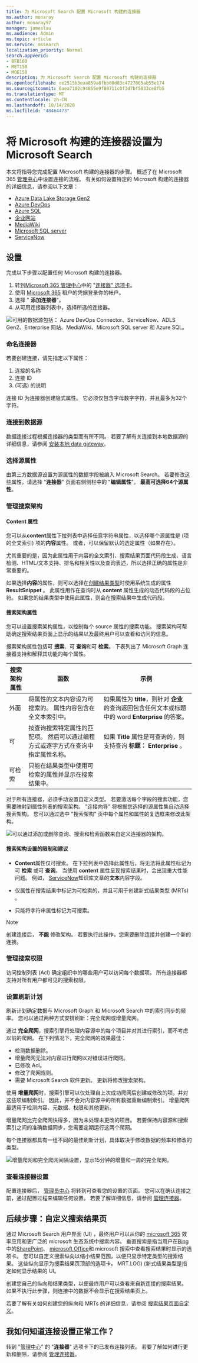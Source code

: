 ```yaml
---
title: 为 Microsoft Search 配置 Microsoft 构建的连接器
ms.author: monaray
author: monaray97
manager: jameslau
ms.audience: Admin
ms.topic: article
ms.service: mssearch
localization_priority: Normal
search.appverid:
- BFB160
- MET150
- MOE150
description: 为 Microsoft Search 配置 Microsoft 构建的连接器
ms.openlocfilehash: ce2515b3eaa859a8fbb00d83c4727865ab55e174
ms.sourcegitcommit: 6aea7102c94855e9f80711c0f3d7bf5833ce8fb5
ms.translationtype: MT
ms.contentlocale: zh-CN
ms.lasthandoff: 10/14/2020
ms.locfileid: "48464473"
---
```

<!-- markdownlint-disable no-trailing-punctuation -->

# <a name="set-up-your-microsoft-built-connector-for-microsoft-search"></a>将 Microsoft 构建的连接器设置为 Microsoft Search

本文将指导您完成配置 Microsoft 构建的连接器的步骤。 概述了在 Microsoft 365 [管理中心](https://admin.microsoft.com)中设置连接的流程。 有关如何设置特定的 Microsoft 构建的连接器的详细信息，请参阅以下文章：

* [Azure Data Lake Storage Gen2](azure-data-lake-connector.md)
* [Azure DevOps](azure-devops-connector.md)
* [Azure SQL](MSSQL-connector.md)
* [企业网站](enterprise-web-connector.md)
* [MediaWiki](mediawiki-connector.md)
* [Microsoft SQL server](MSSQL-connector.md)
* [ServiceNow](servicenow-connector.md)

## <a name="set-up"></a>设置

完成以下步骤以配置任何 Microsoft 构建的连接器。

1. 转到[Microsoft 365 管理中心](https://admin.microsoft.com)中的 "[连接器" 选项卡](https://admin.microsoft.com/Adminportal/Home#/MicrosoftSearch/Connectors)。
2. 使用 [Microsoft 365](https://www.microsoft.com/microsoft-365) 租户的凭据登录你的帐户。
3. 选择 " **添加连接器**"。
4. 从可用连接器列表中，选择所选的连接器。

![可用的数据源包括： Azure DevOps Connector、ServiceNow、ADLS Gen2、Enterprise 网站、MediaWiki、Microsoft SQL server 和 Azure SQL。](media/add_connector.png)

### <a name="name-the-connector"></a>命名连接器

若要创建连接，请先指定以下属性：

1. 连接的名称
2. 连接 ID
3.  (可选) 的说明

连接 ID 为连接器创建隐式属性。 它必须仅包含字母数字字符，并且最多为32个字符。

### <a name="connect-to-a-data-source"></a>连接到数据源

数据连接过程根据连接器的类型而有所不同。 若要了解有关连接到本地数据源的详细信息，请参阅 [安装本地 data gateway](https://aka.ms/configuregateway)。

### <a name="select-source-properties"></a>选择源属性

由第三方数据源设置为源属性的数据字段被编入 Microsoft Search。 若要修改这些属性，请选择 "**连接器**" 页面右侧侧栏中的 "**编辑属性**"。 **最高可选择64个源属性**。

### <a name="manage-the-search-schema"></a>管理搜索架构

#### <a name="content-property"></a>Content 属性

您可以从**content**属性下拉列表中选择任意字符串属性，以选择哪个源属性是 (项的全文索引) 项的**内容**属性。 或者，可以保留默认的选定属性（如果存在）。

尤其重要的是，因为此属性用于内容的全文索引、搜索结果页面代码段生成、语言检测、HTML/文本支持、排名和相关性以及查询表述，所以选择正确的属性是非常重要的。

如果选择**内容**的属性，则可以选择在[创建结果类型](customize-results-layout.md)时使用系统生成的属性**ResultSnippet** 。 此属性用作在查询时从 **content** 属性生成的动态代码段的占位符。 如果您的结果类型中使用此属性，则会在搜索结果中生成代码段。

#### <a name="search-schema-attributes"></a>搜索架构属性

您可以设置搜索架构属性，以控制每个 source 属性的搜索功能。 搜索架构可帮助确定搜索结果页面上显示的结果以及最终用户可以查看和访问的信息。

搜索架构属性包括可 **搜索**、可 **查询**和可 **检索**。 下表列出了 Microsoft Graph 连接器支持和解释其功能的每个属性。

搜索架构属性 | 函数 | 示例
--- | --- | ---
外面 | 将属性的文本内容设为可搜索的。 属性内容包含在全文本索引中。 | 如果属性为 **title**，则针对 **企业** 的查询返回包含任何文本或标题中的 word **Enterprise** 的答案。
可 | 按查询搜索特定属性的匹配项。 然后可以通过编程方式或逐字方式在查询中指定属性名称。 |  如果 **Title** 属性是可查询的，则支持查询 **标题： Enterprise** 。
可检索 | 只能在结果类型中使用可检索的属性并显示在搜索结果中。 |

对于所有连接器，必须手动设置自定义类型。 若要激活每个字段的搜索功能，您需要映射到属性列表的搜索架构。 "连接向导" 将根据您选择的源属性集自动选择搜索架构。 您可以通过选中 "搜索架构" 页中每个属性和属性的复选框来修改此架构。

![可以通过添加或删除查询、搜索和检索函数来自定义连接器的架构。](media/manageschema.png)

#### <a name="restrictions-and-recommendations-for-search-schema-settings"></a>搜索架构设置的限制和建议

* **Content**属性仅可搜索。 在下拉列表中选择此属性后，将无法将此属性标记为可 **检索** 或可 **查询**。 当使用 **content** 属性呈现搜索结果时，会出现重大性能问题。 例如， [ServiceNow](https://www.servicenow.com)知识库文章的**文本**内容字段。

* 仅属性在搜索结果中标记为可检索的，并且可用于创建新式结果类型 (MRTs) 。

* 只能将字符串属性标记为可搜索。


> [!Note]
> 创建连接后， **不能** 修改架构。 若要执行此操作，您需要删除连接并创建一个新的连接。

### <a name="manage-search-permissions"></a>管理搜索权限

访问控制列表 (Acl) 确定组织中的哪些用户可以访问每个数据项。 所有连接器都支持对所有用户都可见的搜索权限。

### <a name="set-the-refresh-schedule"></a>设置刷新计划

刷新计划确定数据与 Microsoft Graph 和 Microsoft Search 中的索引同步的频率。 您可以通过两种方式安排刷新：完全爬网或增量爬网。

通过 **完全爬网**，搜索引擎将处理内容源中的每个项目并对其进行索引，而不考虑以前的爬网。 在下列情况下，完全爬网的效果最佳：

* 检测数据删除。
* 增量爬网无法对内容进行爬网以对错误进行爬网。
* 已修改 Acl。
* 修改了爬网规则。
* 需要 Microsoft Search 软件更新。 更新将修改搜索架构。

使用 **增量爬网**时，搜索引擎可以仅处理自上次成功爬网后创建或修改的项，并对这些项编制索引。 因此，并不会对内容源中的所有数据重新编制索引。 增量爬网最适用于检测内容、元数据、权限和其他更新。

增量爬网比完全爬网快得多，因为未处理未更改的项目。 若要保持内容源和搜索索引之间的准确数据同步，您需要定期运行这两个爬网。

每个连接器都具有一组不同的最佳刷新计划，具体取决于修改数据的频率和修改的类型。

![增量爬网和完全爬网间隔设置，显示15分钟的增量和一周的完全爬网。](media/refreshschedule.png)

### <a name="review-connector-settings"></a>查看连接器设置

配置连接器后， [管理员中心](https://admin.microsoft.com) 将转到可查看您的设置的页面。 您可以在确认连接之前，通过配置过程来编辑任何设置。 若要了解详细信息，请参阅 [管理连接器](manage-connector.md)。

## <a name="next-steps-customize-the-search-results-page"></a>后续步骤：自定义搜索结果页

通过 Microsoft Search 用户界面 (UI) ，最终用户可以从你的 [microsoft 365](https://www.microsoft.com/microsoft-365) 效率应用和更广泛的 microsoft 生态系统中搜索内容。 垂直搜索是指当用户在[Bing](https://Bing.com)中的[SharePoint](https://sharepoint.com/)、 [microsoft Office](https://Office.com)和 microsoft 搜索中查看搜索结果时显示的选项卡。 您可以自定义搜索纵向以缩小结果范围，以便只显示特定类型的搜索结果。 这些纵向显示为搜索结果页顶部的选项卡。 MRT.LOG)  (新式结果类型是指定如何显示结果的 UI。

创建您自己的纵向和结果类型，以便最终用户可以查看来自新连接的搜索结果。 如果不执行此步骤，则连接中的数据不会显示在搜索结果页上。

若要了解有关如何创建您的纵向和 MRTs 的详细信息，请参阅 [搜索结果页面自定义](customize-search-page.md)。

## <a name="how-do-i-know-the-connection-setup-worked"></a>我如何知道连接设置正常工作？

转到 "[管理中心](https://admin.microsoft.com)" 的 "**连接器**" 选项卡下的已发布连接列表。 若要了解如何进行更新和删除，请参阅 [管理连接器](manage-connector.md)。
